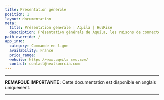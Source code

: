 ```yaml
---
title: Présentation générale
position: 1
layout: documentation
meta:
  title: Présentation générale | Aquila | HubRise
  description: Présentation générale de Aquila, les raisons de connecter votre caisse à HubRise et liste des fonctionnalités de l'intégration avec HubRise.
path_override: /
app_info:
  category: Commande en ligne
  availability: France
  price_range:
  website: https://www.aquila-cms.com/
  contact: contact@nextsourcia.com
---
```


---

**REMARQUE IMPORTANTE :** Cette documentation est disponible <Link to="/apps/aquila-cms" addLocalePrefix={false}>en anglais uniquement</Link>.

---
